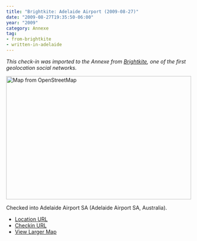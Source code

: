 ```yaml
---
title: "Brightkite: Adelaide Airport (2009-08-27)"
date: "2009-08-27T19:35:50-06:00"
year: "2009"
category: Annexe
tag:
- from-brightkite
- written-in-adelaide
---
```

<p style="font-style:italic">This check-in was imported to the Annexe from <a href="https://rubenerd.com/tag/from-brightkite/" title="View all posts imported from Brightkite">Brightkite</a>, one of the first geolocation social networks.</p> 

<p><img src="https://rubenerd.com/files/museum/openstreetmap-adelaideairport@2x.png" style="width:500px; height:333px;" alt="Map from OpenStreetMap" /></p>

Checked into Adelaide Airport SA (Adelaide Airport SA, Australia).

* [Location URL](http://brightkite.com/places/fd8f18026ea011dead38003048c0801e)
* [Checkin URL](http://brightkite.com/objects/1e12eec2937311dea8e7003048c10834)
* [View Larger Map](http://www.openstreetmap.org/#map=14/-34.9474/138.5309)

